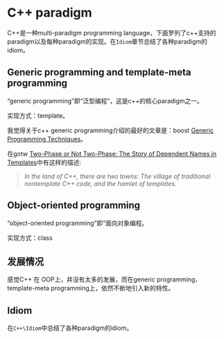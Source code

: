 # C++ paradigm

C++是一种multi-paradigm programming language，下面罗列了c++支持的paradigm以及每种paradigm的实现。在`Idiom`章节总结了各种paradigm的idiom。

## Generic programming and template-meta programming

“generic programming”即“泛型编程”，这是c++的核心paradigm之一。

实现方式：template。

我觉得关于c++ generic programming介绍的最好的文章是：boost [Generic Programming Techniques](https://www.boost.org/community/generic_programming.html)。

在gotw [Two-Phase or Not Two-Phase: The Story of Dependent Names in Templates](http://www.gotw.ca/gotw/087.htm)中有这样的描述:

> *In the land of C++, there are two towns: The village of traditional nontemplate C++ code, and the hamlet of templates.* 

## Object-oriented programming

“object-oriented programming”即“面向对象编程。

实现方式：class



## 发展情况

感觉C++ 在 OOP上，并没有太多的发展，而在generic programming、template-meta programming上，依然不断地引入新的特性。

## Idiom

在`C++\Idiom`中总结了各种paradigm的idiom。